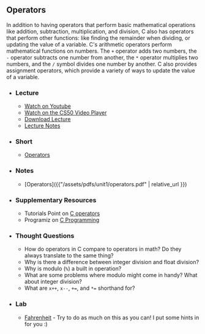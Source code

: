 ## Operators

In addition to having operators that perform basic mathematical operations like addition, subtraction, multiplication, and division, C also has operators that perform other functions: like finding the remainder when dividing, or updating the value of a variable. C's arithmetic operators perform mathematical functions on numbers. The `+` operator adds two numbers, the `-` operator subtracts one number from another, the `*` operator multiplies two numbers, and the `/` symbol divides one number by another. C also provides assignment operators, which provide a variety of ways to update the value of a variable.

- ### Lecture
  - <a href="https://www.youtube.com/embed/EApk15pCIEA?start=2932&end=3229" target="_blank">Watch on Youtube</a>
  - <a href="https://video.cs50.net/2017/fall/lectures/1?t=48m52s" target="_blank">Watch on the CS50 Video Player</a>
  - <a href="http://cdn.cs50.net/2017/fall/lectures/1/lecture1-720p.mp4?download" target="_blank">Download Lecture</a>
  - <a href="https://docs.cs50.net/2017/fall/notes/1/lecture1.html#functions" target="_blank">Lecture Notes</a>

- ### Short
  - <a href="https://www.youtube.com/embed/f1xZf4iJDWE" target="_blank">Operators</a>

- ### Notes
  - [Operators]({{"/assets/pdfs/unit1/operators.pdf" | relative_url }})

- ### Supplementary Resources
  - Tutorials Point on <a href="http://www.tutorialspoint.com/cprogramming/c_operators.htm" target="_blank">C operators</a>
  - Programiz on <a href="https://www.programiz.com/c-programming/c-operators" target="_blank">C Programming</a>

- ### Thought Questions
  - How do operators in C compare to operators in math? Do they always translate to the same thing?
  - Why is there a difference between integer division and float division?
  - Why is modulo (`%`) a built in operation?
  - What are some problems where modulo might come in handy? What about integer division?
  - What are `x++`, `x--`, `+=`, and `*=` shorthand for?

- ### Lab
  - <a href="https://lab.cs50.io/Candib80/cs50labs/c/fahrenheit/" target="_blank">Fahrenheit</a> - Try to do as much on this as you can!  I put some hints in for you :)

